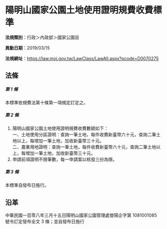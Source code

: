 # 陽明山國家公園土地使用證明規費收費標準



**法規類別**：行政＞內政部＞國家公園目

**異動日期**：2019/03/15  

**法規網址**：https://law.moj.gov.tw/LawClass/LawAll.aspx?pcode=D0070275



## 法條
##### 第 1 條
本標準依規費法第十條第一項規定訂定之。

##### 第 2 條
1. 陽明山國家公園土地使用證明規費收費數額如下：  
一、土地使用分區證明：查詢一筆土地，每件收費新臺幣六十元，查詢二筆土地以上，每增加一筆土地，加收新臺幣三十元。  
二、農業用地證明：查詢一筆土地，每件收費新臺幣六十元，查詢二筆土地以上，每增加一筆土地，加收新臺幣三十元。
1. 申請前項證明不限筆數，每一申請案以核發三份為限。

##### 第 3 條
本標準自發布日施行。

## 沿革
中華民國一百零八年三月十五日陽明山國家公園管理處營陽企字第 1081001085 號令訂定發布全文 3  條；並自發布日施行
